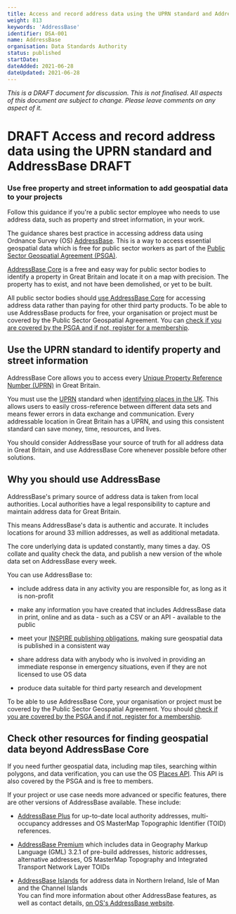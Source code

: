 ```yaml
---
title: Access and record address data using the UPRN standard and AddressBase
weight: 813
keywords: 'AddressBase'
identifier: DSA-001
name: AddressBase
organisation: Data Standards Authority
status: published
startDate: 
dateAdded: 2021-06-28
dateUpdated: 2021-06-28
---
```


*This is a DRAFT document for discussion. This is not finalised. All aspects of this document are subject to change. Please leave comments on any aspect of it.*

DRAFT Access and record address data using the UPRN standard and AddressBase DRAFT
======================================================================

### Use free property and street information to add geospatial data to your projects

Follow this guidance if you're a public sector employee who needs to use address data, such as property and street information, in your work.

The guidance shares best practice in accessing address data using Ordnance Survey (OS) [AddressBase](https://www.ordnancesurvey.co.uk/business-government/products/addressbase). This is a way to access essential geospatial data which is free for public sector workers as part of the [Public Sector Geospatial Agreement (PSGA)](https://www.ordnancesurvey.co.uk/business-government/public-sector-geospatial-agreement).

[AddressBase Core](https://www.ordnancesurvey.co.uk/business-government/products/addressbase-core) is a free and easy way for public sector bodies to identify a property in Great Britain and locate it on a map with precision. The property has to exist, and not have been demolished, or yet to be built.

All public sector bodies should [use AddressBase Core](https://www.ordnancesurvey.co.uk/business-government/products/addressbase-core) for accessing address data rather than paying for other third party products. To be able to use AddressBase products for free, your organisation or project must be covered by the Public Sector Geospatial Agreement. You can [check if you are covered by the PSGA and if not, register for a membership](https://www.ordnancesurvey.co.uk/business-government/partner-member/member).

Use the UPRN standard to identify property and street information
-----------------------------------------------------------------

AddressBase Core allows you to access every [Unique Property Reference Number (UPRN)](https://www.geoplace.co.uk/addresses/uprn) in Great Britain.

You must use the [UPRN](https://www.geoplace.co.uk/addresses/uprn) standard when [identifying places in the UK](https://www.gov.uk/government/publications/open-standards-for-government/identifying-property-and-street-information). This allows users to easily cross-reference between different data sets and means fewer errors in data exchange and communication. Every addressable location in Great Britain has a UPRN, and using this consistent standard can save money, time, resources, and lives.

You should consider AddressBase your source of truth for all address data in Great Britain, and use AddressBase Core whenever possible before other solutions.

Why you should use AddressBase
------------------------------

AddressBase's primary source of address data is taken from local authorities. Local authorities have a legal responsibility to capture and maintain address data for Great Britain.

This means AddressBase's data is authentic and accurate. It includes locations for around 33 million addresses, as well as additional metadata.

The core underlying data is updated constantly, many times a day. OS collate and quality check the data, and publish a new version of the whole data set on AddressBase every week.

You can use AddressBase to:

-   include address data in any activity you are responsible for, as long as it is non-profit

-   make any information you have created that includes AddressBase data in print, online and as data - such as a CSV or an API - available to the public

-   meet your [INSPIRE publishing obligations](https://www.legislation.gov.uk/uksi/2018/1338/contents/made), making sure geospatial data is published in a consistent way

-   share address data with anybody who is involved in providing an immediate response in emergency situations, even if they are not licensed to use OS data

-   produce data suitable for third party research and development

To be able to use AddressBase Core, your organisation or project must be covered by the Public Sector Geospatial Agreement. You should [check if you are covered by the PSGA and if not, register for a membership](https://www.ordnancesurvey.co.uk/business-government/partner-member/member).

Check other resources for finding geospatial data beyond AddressBase Core
-------------------------------------------------------------------------

If you need further geospatial data, including map tiles, searching within polygons, and data verification, you can use the OS [Places API](https://www.ordnancesurvey.co.uk/business-government/products/os-places-api). This API is also covered by the PSGA and is free to members.

If your project or use case needs more advanced or specific features, there are other versions of AddressBase available. These include:

-   [AddressBase Plus](https://www.ordnancesurvey.co.uk/business-government/products/addressbase-plus) for up-to-date local authority addresses, multi-occupancy addresses and OS MasterMap Topographic Identifier (TOID) references.

-   [AddressBase Premium](https://www.ordnancesurvey.co.uk/business-government/products/addressbase-premium) which includes data in Geography Markup Language (GML) 3.2.1 of pre-build addresses, historic addresses, alternative addresses, OS MasterMap Topography and Integrated Transport Network Layer TOIDs

-   [AddressBase Islands](https://www.ordnancesurvey.co.uk/business-government/products/addressbase-islands) for address data in Northern Ireland, Isle of Man and the Channel Islands\
You can find more information about other AddressBase features, as well as contact details, [on OS's AddressBase website](https://www.ordnancesurvey.co.uk/business-government/products/addressbase).
